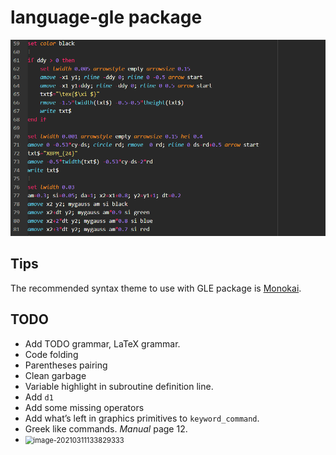 # language-gle package

![image](https://github.com/darwinqii/language-gle/blob/master/figures/README/image-20200827231243484.png)

## Tips

The recommended syntax theme to use with GLE package is [Monokai](https://atom.io/themes/monokai).

## TODO

- Add TODO grammar, LaTeX grammar.
- Code folding
- Parentheses pairing
- Clean garbage
- Variable highlight in subroutine definition line.
- Add `d1`
- Add some missing operators
- Add what’s left in graphics primitives to `keyword_command`.
- Greek like commands. *Manual* page 12. 
- <img src="C:\Users\pqi\.atom\packages\language-gle\.figure\README\image-20210311133829333.png" alt="image-20210311133829333" style="zoom:80%;" />

